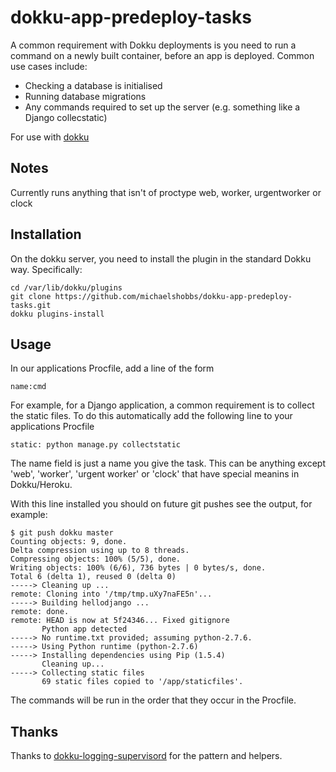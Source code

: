 # dokku-app-predeploy-tasks

A common requirement with Dokku deployments is you need to run a command on a newly built container,
before an app is deployed. Common use cases include:

* Checking a database is initialised
* Running database migrations
* Any commands required to set up the server (e.g. something like a Django collecstatic)

For use with [dokku](https://github.com/progrium/dokku)

## Notes

Currently runs anything that isn't of proctype web, worker, urgentworker or clock

## Installation

On the dokku server, you need to install the plugin in the standard Dokku way. Specifically:

```
cd /var/lib/dokku/plugins
git clone https://github.com/michaelshobbs/dokku-app-predeploy-tasks.git
dokku plugins-install
```

## Usage

In our applications Procfile, add a line of the form

```
name:cmd
```

For example, for a Django application, a common requirement is to collect the static files. To do this automatically
add the following line to your applications Procfile

```
static: python manage.py collectstatic
```

The name field is just a name you give the task. This can be anything except 'web', 'worker', 'urgent worker' or 'clock'
that have special meanins in Dokku/Heroku.

With this line installed you should on future git pushes see the output, for example:

```
$ git push dokku master
Counting objects: 9, done.
Delta compression using up to 8 threads.
Compressing objects: 100% (5/5), done.
Writing objects: 100% (6/6), 736 bytes | 0 bytes/s, done.
Total 6 (delta 1), reused 0 (delta 0)
-----> Cleaning up ...
remote: Cloning into '/tmp/tmp.uXy7naFE5n'...
-----> Building hellodjango ...
remote: done.
remote: HEAD is now at 5f24346... Fixed gitignore
       Python app detected
-----> No runtime.txt provided; assuming python-2.7.6.
-----> Using Python runtime (python-2.7.6)
-----> Installing dependencies using Pip (1.5.4)
       Cleaning up...
-----> Collecting static files
       69 static files copied to '/app/staticfiles'.
```

The commands will be run in the order that they occur in the Procfile.


## Thanks
Thanks to [dokku-logging-supervisord](https://github.com/sehrope/dokku-logging-supervisord) for the pattern and helpers.
